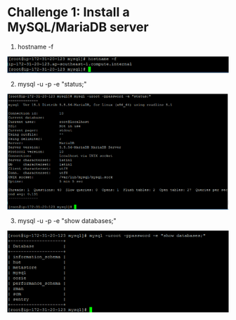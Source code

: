 # Challenge 1: Install a MySQL/MariaDB server

1. hostname -f

<img src="./hostname.PNG" />

2. mysql -u <user> -p<password> -e "status;"

<img src="./status.PNG" />

3. mysql -u <user> -p<password> -e "show databases;"

<img src="./showdatabases.PNG" />
